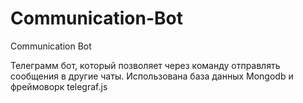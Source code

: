 # Communication-Bot
Communication Bot

Телеграмм бот, который позволяет через команду отправлять сообщения в другие чаты. Использована база данных Mongodb и фреймоворк telegraf.js

